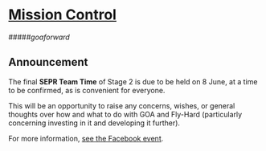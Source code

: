[Mission Control](# "Jeremly is love, Jeremly is life.")
========
####_\#goaforward_

## Announcement

The final __SEPR Team Time__ of Stage 2 is due to be held on 8 June, at a time to be confirmed, as is convenient for everyone.

This will be an opportunity to raise any concerns, wishes, or general thoughts over how and what to do with GOA and Fly-Hard (particularly concerning investing in it and developing it further).

For more information, [see the Facebook event](https://www.facebook.com/events/597308770367916/597308780367915/?comment_id=597309647034495&notif_t=like "#goaforward").
